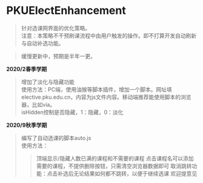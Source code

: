 # PKUElectEnhancement  
> 针对选课网界面的优化策略。  
> 注意：本策略不干预刷课流程中由用户触发的操作。即不打算开发自动刷新与自动补选功能。  
  
> 缓慢更新中，预期是半年一更。  
  
**2020/2春季学期**  
> 增加了淡化与隐藏功能  
> 使用方法：PC端，使用油猴等脚本插件，增加一个脚本。网址填elective.pku.edu.cn，内容为js文件内容。移动端推荐能使用脚本的浏览器，比如via。  
> isHidden控制是否隐藏，1：隐藏，0：淡化  

**2020/9秋季学期**  
> 编写了自动选课的脚本auto.js  
> 使用方法：
>> 顶端显示/隐藏人数已满的课程和不需要的课程
>> 点击课程名可以添加需要的课程，不提供删除按钮，只需清空浏览器数据即可
>> 取消跳转功能：点击补选后无论结果如何都不跳转，以便于继续选课
欢迎提意见  
